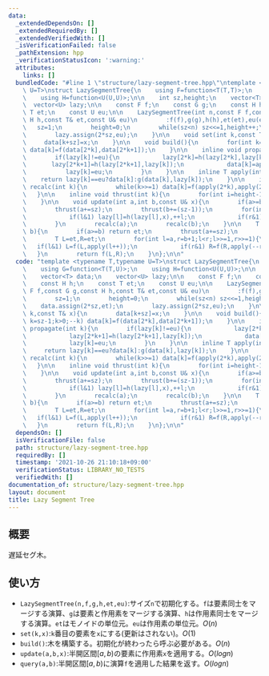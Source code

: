 ```yaml
---
data:
  _extendedDependsOn: []
  _extendedRequiredBy: []
  _extendedVerifiedWith: []
  _isVerificationFailed: false
  _pathExtension: hpp
  _verificationStatusIcon: ':warning:'
  attributes:
    links: []
  bundledCode: "#line 1 \"structure/lazy-segment-tree.hpp\"\ntemplate <typename T,typename\
    \ U=T>\nstruct LazySegmentTree{\n    using F=function<T(T,T)>;\n    using G=function<T(T,U)>;\n\
    \    using H=function<U(U,U)>;\n\n    int sz,height;\n    vector<T> data;\n  \
    \  vector<U> lazy;\n\n    const F f;\n    const G g;\n    const H h;\n    const\
    \ T et;\n    const U eu;\n\n    LazySegmentTree(int n,const F f,const G g,const\
    \ H h,const T& et,const U& eu)\n        :f(f),g(g),h(h),et(et),eu(eu){\n     \
    \   sz=1;\n        height=0;\n        while(sz<n) sz<<=1,height++;\n        data.assign(2*sz,et);\n\
    \        lazy.assign(2*sz,eu);\n    }\n\n    void set(int k,const T& x){\n   \
    \     data[k+sz]=x;\n    }\n\n    void build(){\n        for(int k=sz-1;k>0;--k)\
    \ data[k]=f(data[2*k],data[2*k+1]);\n    }\n\n    inline void propagate(int k){\n\
    \        if(lazy[k]!=eu){\n            lazy[2*k]=h(lazy[2*k],lazy[k]);\n     \
    \       lazy[2*k+1]=h(lazy[2*k+1],lazy[k]);\n            data[k]=apply(k);\n \
    \           lazy[k]=eu;\n        }\n    }\n\n    inline T apply(int k){\n    \
    \    return lazy[k]==eu?data[k]:g(data[k],lazy[k]);\n    }\n\n    inline void\
    \ recalc(int k){\n        while(k>>=1) data[k]=f(apply(2*k),apply(2*k+1));\n \
    \   }\n\n    inline void thrust(int k){\n        for(int i=height-1;i>0;--i) propagate(k>>i);\n\
    \    }\n\n    void update(int a,int b,const U& x){\n        if(a>=b) return;\n\
    \        thrust(a+=sz);\n        thrust(b+=(sz-1));\n        for(int l=a,r=b+1;l<r;l>>=1,r>>=1){\n\
    \            if(l&1) lazy[l]=h(lazy[l],x),++l;\n            if(r&1) --r,lazy[r]=h(lazy[r],x);\n\
    \        }\n        recalc(a);\n        recalc(b);\n    }\n\n    T query(int a,int\
    \ b){\n        if(a>=b) return et;\n        thrust(a+=sz);\n        thrust(b+=(sz-1));\n\
    \        T L=et,R=et;\n        for(int l=a,r=b+1;l<r;l>>=1,r>>=1){\n         \
    \   if(l&1) L=f(L,apply(l++));\n            if(r&1) R=f(R,apply(--r));\n     \
    \   }\n        return f(L,R);\n    }\n};\n\n"
  code: "template <typename T,typename U=T>\nstruct LazySegmentTree{\n    using F=function<T(T,T)>;\n\
    \    using G=function<T(T,U)>;\n    using H=function<U(U,U)>;\n\n    int sz,height;\n\
    \    vector<T> data;\n    vector<U> lazy;\n\n    const F f;\n    const G g;\n\
    \    const H h;\n    const T et;\n    const U eu;\n\n    LazySegmentTree(int n,const\
    \ F f,const G g,const H h,const T& et,const U& eu)\n        :f(f),g(g),h(h),et(et),eu(eu){\n\
    \        sz=1;\n        height=0;\n        while(sz<n) sz<<=1,height++;\n    \
    \    data.assign(2*sz,et);\n        lazy.assign(2*sz,eu);\n    }\n\n    void set(int\
    \ k,const T& x){\n        data[k+sz]=x;\n    }\n\n    void build(){\n        for(int\
    \ k=sz-1;k>0;--k) data[k]=f(data[2*k],data[2*k+1]);\n    }\n\n    inline void\
    \ propagate(int k){\n        if(lazy[k]!=eu){\n            lazy[2*k]=h(lazy[2*k],lazy[k]);\n\
    \            lazy[2*k+1]=h(lazy[2*k+1],lazy[k]);\n            data[k]=apply(k);\n\
    \            lazy[k]=eu;\n        }\n    }\n\n    inline T apply(int k){\n   \
    \     return lazy[k]==eu?data[k]:g(data[k],lazy[k]);\n    }\n\n    inline void\
    \ recalc(int k){\n        while(k>>=1) data[k]=f(apply(2*k),apply(2*k+1));\n \
    \   }\n\n    inline void thrust(int k){\n        for(int i=height-1;i>0;--i) propagate(k>>i);\n\
    \    }\n\n    void update(int a,int b,const U& x){\n        if(a>=b) return;\n\
    \        thrust(a+=sz);\n        thrust(b+=(sz-1));\n        for(int l=a,r=b+1;l<r;l>>=1,r>>=1){\n\
    \            if(l&1) lazy[l]=h(lazy[l],x),++l;\n            if(r&1) --r,lazy[r]=h(lazy[r],x);\n\
    \        }\n        recalc(a);\n        recalc(b);\n    }\n\n    T query(int a,int\
    \ b){\n        if(a>=b) return et;\n        thrust(a+=sz);\n        thrust(b+=(sz-1));\n\
    \        T L=et,R=et;\n        for(int l=a,r=b+1;l<r;l>>=1,r>>=1){\n         \
    \   if(l&1) L=f(L,apply(l++));\n            if(r&1) R=f(R,apply(--r));\n     \
    \   }\n        return f(L,R);\n    }\n};\n\n"
  dependsOn: []
  isVerificationFile: false
  path: structure/lazy-segment-tree.hpp
  requiredBy: []
  timestamp: '2021-10-26 21:10:18+09:00'
  verificationStatus: LIBRARY_NO_TESTS
  verifiedWith: []
documentation_of: structure/lazy-segment-tree.hpp
layout: document
title: Lazy Segment Tree
---
```


## 概要
遅延セグ木。

## 使い方
* `LazySegmentTree(n,f,g,h,et,eu)`:サイズ`n`で初期化する。`f`は要素同士をマージする演算、`g`は要素と作用素をマージする演算、`h`は作用素同士をマージする演算。`et`はモノイドの単位元。`eu`は作用素の単位元。$O(n)$
* `set(k,x)`:`k`番目の要素を`x`にする(更新はされない)。$O(1)$
* `build()`:木を構築する。初期化が終わったら呼ぶ必要がある。$O(n)$
* `update(a,b,x)`:半開区間$[a,b)$の要素に作用素`x`を適用する。$O(log n)$
* `query(a,b)`:半開区間$[a,b)$に演算`f`を適用した結果を返す。$O(log n)$
